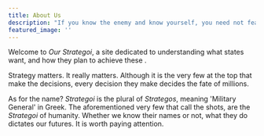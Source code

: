 ```yaml
---
title: About Us
description: "If you know the enemy and know yourself, you need not fear the result of a hundred battles. If you know yourself but not the enemy, for every victory gained you will also suffer a defeat. If you know neither the enemy nor yourself, you will succumb in every battle. —Sun Tzu"
featured_image: ''
---
```


Welcome to *Our Strategoi*, a site dedicated to understanding what states want, and how they plan to achieve these . 

Strategy matters. It really matters. Although it is the very few at the top that make the decisions, every decision they make decides the fate of millions. 

As for the name? *Strategoi* is the plural of *Strategos*, meaning 'Military General' in Greek. The aforementioned very few that call the shots, are the *Strategoi* of humanity. Whether we know their names or not, what they do dictates our futures. It is worth paying attention.